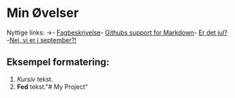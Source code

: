  # Min Øvelser
 Nyttige links:
 →- [Fagbeskrivelse](https://odin.sdu.dk/sitecore/index.php?a=fagbesk&id=111413&lang=da)- [Githubs support for
 Markdown](https://docs.github.com/en/get-started/writing-on-github/getting-started-with-writing-and-formatting-on-github/basic-writing-and-formatting-syntax)- [Er det jul?](https://isitchristmas.com)-[Nej, vi er i september?!](https://www.youtube.com/watch?v=bBQA7yy7EBU)
 ## Eksempel formatering:
 1. *Kursiv* tekst.
 2. **Fed** tekst."# My Project" 